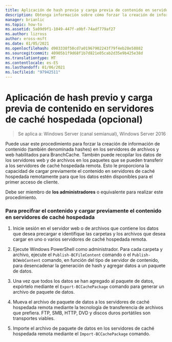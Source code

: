 ```yaml
---
title: Aplicación de hash previo y carga previa de contenido en servidores de caché hospedada (opcional)
description: Obtenga información sobre cómo forzar la creación de información de contenido (también denominada hashes) en servidores web y de archivos habilitados para BranchCache.
manager: brianlic
ms.topic: how-to
ms.assetid: 5a09d9f1-1049-447f-a9bf-74adf779af27
ms.author: lizross
author: eross-msft
ms.date: 01/05/2021
ms.openlocfilehash: d903338f58cd7a01967902243f79f4eb28e58882
ms.sourcegitcommit: 40905b1f9d68f1b7d821e05cab2d35e9b425e38d
ms.translationtype: MT
ms.contentlocale: es-ES
ms.lasthandoff: 01/06/2021
ms.locfileid: "97942511"
---
```

# <a name="prehashing-and-preloading-content-on-hosted-cache-servers-optional"></a>Aplicación de hash previo y carga previa de contenido en servidores de caché hospedada (opcional)

>Se aplica a: Windows Server (canal semianual), Windows Server 2016

Puede usar este procedimiento para forzar la creación de información de contenido (también denominada hashes) en los servidores de archivos y web habilitados para BranchCache. También puede recopilar los datos de los servidores web y de archivos en los paquetes que se pueden transferir a los servidores de caché hospedada remota.  Esto le proporciona la capacidad de cargar previamente el contenido en servidores de caché hospedada remotamente para que los datos estén disponibles para el primer acceso de cliente.

Debe ser miembro de **los administradores** o equivalente para realizar este procedimiento.

### <a name="to-prehash-content-and-preload-the-content-on-hosted-cache-servers"></a>Para precifrar el contenido y cargar previamente el contenido en servidores de caché hospedada

1.  Inicie sesión en el servidor web o de archivos que contiene los datos que desea precargar e identifique las carpetas y los archivos que desea cargar en uno o varios servidores de caché hospedada remota.

2.  Ejecute Windows PowerShell como administrador. Para cada carpeta y archivo, ejecute el `Publish-BCFileContent` comando o el `Publish-BCWebContent` comando, en función del tipo de servidor de contenido, para desencadenar la generación de hash y agregar datos a un paquete de datos.

3.  Una vez que todos los datos se han agregado al paquete de datos, expórtelo mediante el `Export-BCCachePackage` comando para generar un archivo de paquete de datos.

4.  Mueva el archivo de paquete de datos a los servidores de caché hospedada remota mediante la tecnología de transferencia de archivos que prefiera.  FTP, SMB, HTTP, DVD y discos duros portátiles son transportes viables.

5.  Importe el archivo de paquete de datos en los servidores de caché hospedada remota mediante el `Import-BCCachePackage` comando.


